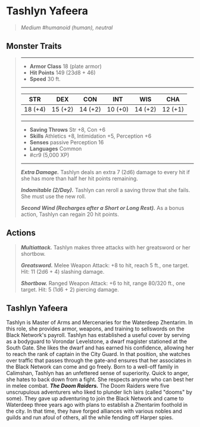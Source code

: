 # Tashlyn Yafeera
>*Medium #humanoid (human), neutral*
## Monster Traits
>___
>- **Armor Class** 18 (plate armor)
>- **Hit Points** 149 (23d8 + 46)
>- **Speed** 30 ft.
>___
>|STR|DEX|CON|INT|WIS|CHA|
>|:---:|:---:|:---:|:---:|:---:|:---:|
>|18 (+4)|15 (+2)|14 (+2)|10 (+0)|14 (+2)|12 (+1)|
>___
>- **Saving Throws** Str +8, Con +6
>- **Skills** Athletics +8, Intimidation +5, Perception +6
>- **Senses** passive Perception 16
>- **Languages** Common
>- #cr9 (5,000 XP)
>___
>***Extra Damage.*** Tashlyn deals an extra 7 (2d6) damage to every hit if she has more than half her hit points remaining.  
>
>***Indomitable (2/Day).*** Tashlyn can reroll a saving throw that she fails. She must use the new roll.  
>
>***Second Wind (Recharges after a Short or Long Rest).*** As a bonus action, Tashlyn can regain 20 hit points.  
>
## Actions
>***Multiattack.*** Tashlyn makes three attacks with her greatsword or her shortbow.  
>
>***Greatsword.*** Melee Weapon Attack: +8 to hit, reach 5 ft., one target. Hit: 11 (2d6 + 4) slashing damage.  
>
>***Shortbow.*** Ranged Weapon Attack: +6 to hit, range 80/320 ft., one target. Hit: 5 (1d6 + 2) piercing damage.
## Tashlyn Yafeera
Tashlyn is Master of Arms and Mercenaries for the Waterdeep Zhentarim. In this role, she provides armor, weapons, and training to sellswords on the Black Network's payroll.
Tashlyn has established a useful cover by serving as a bodyguard to Vorondar Levelstone, a dwarf magister stationed at the South Gate. She likes the dwarf and has earned his confidence, allowing her to reach the rank of captain in the City Guard. In that position, she watches over traffic that passes through the gate-and ensures that her associates in the Black Network can come and go freely.
Born to a well-off family in Calimshan, Tashlyn has an unfettered sense of superiority. Quick to anger, she hates to back down from a fight. She respects anyone who can best her in melee combat.
***The Doom Raiders.*** The Doom Raiders were five unscrupulous adventurers who liked to plunder lich lairs (called "dooms" by some). They gave up adventuring to join the Black Network and came to Waterdeep three years ago with plans to establish a Zhentarim foothold in the city. In that time, they have forged alliances with various nobles and guilds and run afoul of others, all the while fending off Harper spies.